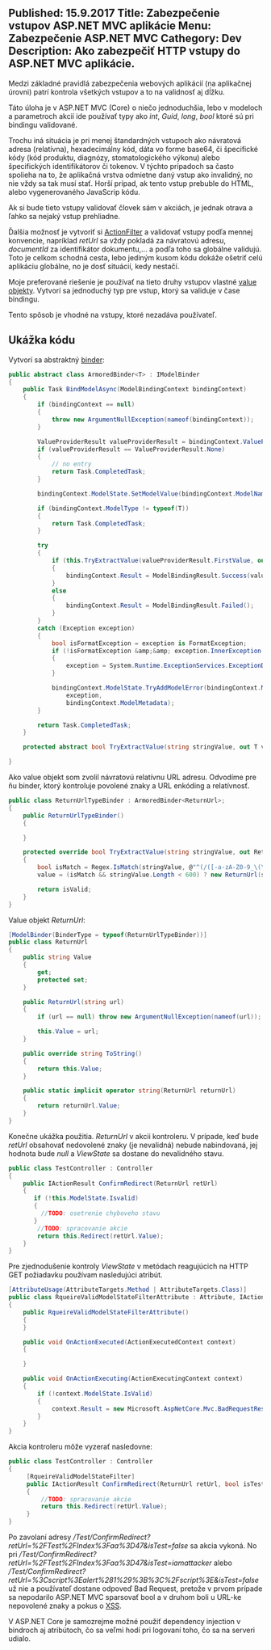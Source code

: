 Published: 15.9.2017
Title: Zabezpečenie vstupov ASP.NET MVC aplikácie
Menu: Zabezpečenie ASP.NET MVC
Cathegory: Dev
Description: Ako zabezpečiť HTTP vstupy do ASP.NET MVC aplikácie.
---
Medzi základné pravidlá zabezpečenia webových aplikácií (na aplikačnej úrovni) patrí kontrola 
všetkých vstupov a to na validnosť aj dĺžku.

Táto úloha je v ASP.NET MVC (Core) o niečo jednoduchšia, lebo v modeloch a parametroch akcií 
ide používať typy ako _int_, _Guid_, _long_, _bool_ ktoré sú pri bindingu validované.

Trochu iná situácia je pri menej štandardných vstupoch ako  návratová adresa (relatívna),
hexadecimálny kód, dáta vo forme base64, či špecifické kódy (kód produktu, diagnózy, stomatologického výkonu)
alebo špecifických identifikátorov či tokenov. V týchto prípadoch sa často spolieha na to,
že aplikačná vrstva odmietne daný vstup ako invalidný, no nie vždy sa tak musí stať.
Horší prípad, ak tento vstup prebuble do HTML, alebo vygenerovaného JavaScrip kódu.

Ak si bude tieto vstupy validovať človek sám v akciách, je jednak otrava a ľahko sa nejaký vstup prehliadne.

Ďalšia možnosť je vytvoriť si [ActionFilter](https://docs.microsoft.com/en-us/aspnet/core/mvc/controllers/filters)
a validovať vstupy podľa mennej konvencie, napríklad _retUrl_ sa vždy pokladá za návratovú adresu, _documentId_ za identifikátor dokumentu,...
 a podľa toho sa globálne validujú.
Toto je celkom schodná cesta, lebo jediným kusom kódu dokáže ošetriť celú aplikáciu globálne,
no je dosť situácií, kedy nestačí.

Moje preferované riešenie je používať na tieto druhy vstupov vlastné [value objekty](https://martinfowler.com/bliki/ValueObject.html).
Vytvorí sa jednoduchý typ pre vstup, ktorý sa validuje v čase bindingu.

Tento spôsob je vhodné na vstupy, ktoré nezadáva používateľ.

## Ukážka kódu
Vytvorí sa abstraktný [binder](https://github.com/aspnet/Mvc/blob/dev/src/Microsoft.AspNetCore.Mvc.Core/ModelBinding/Binders/SimpleTypeModelBinder.cs):

```cs
public abstract class ArmoredBinder<T> : IModelBinder
{
    public Task BindModelAsync(ModelBindingContext bindingContext)
    {
        if (bindingContext == null)
        {
            throw new ArgumentNullException(nameof(bindingContext));
        }

        ValueProviderResult valueProviderResult = bindingContext.ValueProvider.GetValue(bindingContext.ModelName);
        if (valueProviderResult == ValueProviderResult.None)
        {
            // no entry
            return Task.CompletedTask;
        }

        bindingContext.ModelState.SetModelValue(bindingContext.ModelName, valueProviderResult);

        if (bindingContext.ModelType != typeof(T))
        {
            return Task.CompletedTask;
        }

        try
        {
            if (this.TryExtractValue(valueProviderResult.FirstValue, out T value))
            {
                bindingContext.Result = ModelBindingResult.Success(value);
            }
            else
            {
                bindingContext.Result = ModelBindingResult.Failed();
            }
        }
        catch (Exception exception)
        {
            bool isFormatException = exception is FormatException;
            if (!isFormatException &amp;&amp; exception.InnerException != null)
            {
                exception = System.Runtime.ExceptionServices.ExceptionDispatchInfo.Capture(exception.InnerException).SourceException;
            }

            bindingContext.ModelState.TryAddModelError(bindingContext.ModelName,
                exception,
                bindingContext.ModelMetadata);
        }

        return Task.CompletedTask;
    }

    protected abstract bool TryExtractValue(string stringValue, out T value);

}
```

Ako value objekt som zvolil návratovú relatívnu URL adresu. Odvodíme pre ňu binder, ktorý kontroluje povolené znaky a URL enkóding a relatívnosť.

```cs
public class ReturnUrlTypeBinder : ArmoredBinder<ReturnUrl>;
{
    public ReturnUrlTypeBinder()
    {

    }

    protected override bool TryExtractValue(string stringValue, out ReturnUrl value)
    {
        bool isMatch = Regex.IsMatch(stringValue, @"^(/([-a-zA-Z0-9_\(\)_~:?#\]\]@!\.\$&\*\+,;=&#39;]|%[a-zA-Z0-9]{2})+)+$", RegexOptions.Singleline);
        value = (isMatch && stringValue.Length < 600) ? new ReturnUrl(stringValue) : null;

        return isValid;
    }
}
```

Value objekt _ReturnUrl_:

```cs
[ModelBinder(BinderType = typeof(ReturnUrlTypeBinder))]
public class ReturnUrl
{
    public string Value
    {
        get;
        protected set;
    }

    public ReturnUrl(string url)
    {
        if (url == null) throw new ArgumentNullException(nameof(url));

        this.Value = url;
    }

    public override string ToString()
    {
        return this.Value;
    }

    public static implicit operator string(ReturnUrl returnUrl)
    {
        return returnUrl.Value;
    }
}
```

Konečne ukážka použitia. _ReturnUrl_ v akcii kontroleru. V prípade, keď bude _retUrl_ obsahovať nedovolené znaky (je nevalidná)
nebude nabindovaná, jej hodnota bude _null_ a _ViewState_ sa dostane do nevalidného stavu.

```cs
public class TestController : Controller
{
    public IActionResult ConfirmRedirect(ReturnUrl retUrl)
    {
       if (!this.ModelState.Isvalid)
       {
         //TODO: osetrenie chyboveho stavu
       }
        //TODO: spracovanie akcie
        return this.Redirect(retUrl.Value);
    }
}
```

Pre zjednodušenie kontroly _ViewState_ v metódach reagujúcich na HTTP GET požiadavku používam nasledujúci atribút.

```cs
[AttributeUsage(AttributeTargets.Method | AttributeTargets.Class)]
public class RqueireValidModelStateFilterAttribute : Attribute, IActionFilter
{
    public RqueireValidModelStateFilterAttribute()
    {
    }

    public void OnActionExecuted(ActionExecutedContext context)
    {

    }

    public void OnActionExecuting(ActionExecutingContext context)
    {
        if (!context.ModelState.IsValid)
        {
            context.Result = new Microsoft.AspNetCore.Mvc.BadRequestResult();
        }
    }
}
```
Akcia kontroleru môže vyzerať nasledovne:

```cs
public class TestController : Controller
{
     [RqueireValidModelStateFilter]
     public IActionResult ConfirmRedirect(ReturnUrl retUrl, bool isTest)
     {
         //TODO: spracovanie akcie
         return this.Redirect(retUrl.Value);
     }
}
```

Po zavolaní adresy 
_/Test/ConfirmRedirect?retUrl=%2FTest%2FIndex%3Faa%3D47&amp;isTest=false_ sa akcia vykoná.
No pri 
_/Test/ConfirmRedirect?retUrl=%2FTest%2FIndex%3Faa%3D47&amp;isTest=iamattacker_
alebo 
_/Test/ConfirmRedirect?retUrl=%3Cscript%3Ealert%281%29%3B%3C%2Fscript%3E&amp;isTest=false_
už nie a používateľ dostane odpoveď Bad Request, pretože v prvom prípade sa nepodarilo ASP.NET MVC sparsovať bool
a v druhom boli u URL-ke nepovolené znaky a pokus o [XSS](https://en.wikipedia.org/wiki/Cross-site_scripting).

V ASP.NET Core je samozrejme možné použiť dependency injection v bindroch aj atribútoch,
čo sa veľmi hodí pri logovaní toho, čo sa na serveri udialo.